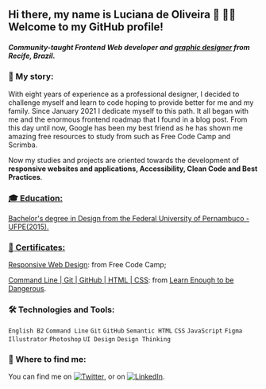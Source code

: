 ## Hi there, my name is Luciana de Oliveira :cherry_blossom: :woman_technologist: Welcome to my GitHub profile! 

##### Community-taught **Frontend Web developer** and [graphic designer](https://www.behance.net/ludeoliveira) from Recife, Brazil.

### :seedling: My story:

With eight years of experience as a professional designer, I decided to challenge myself and learn to code hoping to provide better for me and my family. Since January 2021 I dedicate myself to this path. It all began with me and the enormous frontend roadmap that I found in a blog post. From this day until now, Google has been my best friend as he has shown me amazing free resources to study from such as Free Code Camp and Scrimba. 

Now my studies and projects are oriented towards the development of **responsive websites and applications, Accessibility, Clean Code and Best Practices**. <a href= "https://www.learnenough.com/certificates/luludeolive" target="_blank">


### :mortar_board: Education:
  
Bachelor's degree in Design from the Federal University of Pernambuco - UFPE(2015). 
  

### :page_with_curl: Certificates:

[Responsive Web Design](https://www.freecodecamp.org/certification/luciana_de_oliveira/responsive-web-design): from Free Code Camp;
  
[Command Line | Git | GitHub | HTML | CSS](https://www.freecodecamp.org/certification/luciana_de_oliveira/responsive-web-design): from [Learn Enough to be Dangerous](https://www.learnenough.com/).
  

### :hammer_and_wrench: Technologies and Tools:
  
`English B2`  `Command Line`  `Git`  `GitHub`  `Semantic HTML`  `CSS`  `JavaScript`  `Figma`  `Illustrator`  `Photoshop`  `UI Design`  `Design Thinking`
  
  
### :eyes: Where to find me:

You can find me on [![Twitter][1.2]][1], or on [![LinkedIn][2.2]][2].

<!-- Icons -->

[1.2]: http://i.imgur.com/wWzX9uB.png (twitter icon without padding)
[2.2]: https://raw.githubusercontent.com/MartinHeinz/MartinHeinz/master/linkedin-3-16.png (LinkedIn icon without padding)

<!-- Links to your social media accounts -->

[1]: https://twitter.com/luludeolive
[2]: https://www.linkedin.com/in/luludeolive/


<!--
**ludeoliveira/ludeoliveira** is a ✨ _special_ ✨ repository because its `README.md` (this file) appears on your GitHub profile.


